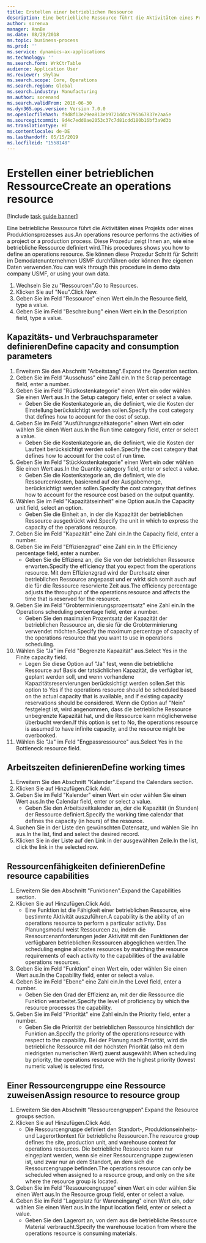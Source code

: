```yaml
---
title: Erstellen einer betrieblichen Ressource
description: Eine betriebliche Ressource führt die Aktivitäten eines Projekts oder eines Produktionsprozesses aus.
author: sorenva
manager: AnnBe
ms.date: 08/29/2018
ms.topic: business-process
ms.prod: ''
ms.service: dynamics-ax-applications
ms.technology: ''
ms.search.form: WrkCtrTable
audience: Application User
ms.reviewer: shylaw
ms.search.scope: Core, Operations
ms.search.region: Global
ms.search.industry: Manufacturing
ms.author: sorenand
ms.search.validFrom: 2016-06-30
ms.dyn365.ops.version: Version 7.0.0
ms.openlocfilehash: f9d8f13e29ea813eb9721ddca795b67837e2aa5e
ms.sourcegitcommit: 9d4c7edd0ae2053c37c7d81cdd180b16bf3a9d3b
ms.translationtype: HT
ms.contentlocale: de-DE
ms.lasthandoff: 05/15/2019
ms.locfileid: "1558148"
---
```

# <a name="create-an-operations-resource"></a><span data-ttu-id="c146b-103">Erstellen einer betrieblichen Ressource</span><span class="sxs-lookup"><span data-stu-id="c146b-103">Create an operations resource</span></span>

[!include [task guide banner](../../includes/task-guide-banner.md)]

<span data-ttu-id="c146b-104">Eine betriebliche Ressource führt die Aktivitäten eines Projekts oder eines Produktionsprozesses aus.</span><span class="sxs-lookup"><span data-stu-id="c146b-104">An operations resource performs the activities of a project or a production process.</span></span> <span data-ttu-id="c146b-105">Diese Prozedur zeigt Ihnen an, wie eine betriebliche Ressource definiert wird.</span><span class="sxs-lookup"><span data-stu-id="c146b-105">This procedures shows you how to define an operations resource.</span></span> <span data-ttu-id="c146b-106">Sie können diese Prozedur Schritt für Schritt im Demodatenunternehmen USMF durchführen oder können Ihre eigenen Daten verwenden.</span><span class="sxs-lookup"><span data-stu-id="c146b-106">You can walk through this procedure in demo data company USMF, or using your own data.</span></span>

1. <span data-ttu-id="c146b-107">Wechseln Sie zu "Ressourcen".</span><span class="sxs-lookup"><span data-stu-id="c146b-107">Go to Resources.</span></span>
2. <span data-ttu-id="c146b-108">Klicken Sie auf "Neu".</span><span class="sxs-lookup"><span data-stu-id="c146b-108">Click New.</span></span>
3. <span data-ttu-id="c146b-109">Geben Sie im Feld "Ressource" einen Wert ein.</span><span class="sxs-lookup"><span data-stu-id="c146b-109">In the Resource field, type a value.</span></span>
4. <span data-ttu-id="c146b-110">Geben Sie im Feld "Beschreibung" einen Wert ein.</span><span class="sxs-lookup"><span data-stu-id="c146b-110">In the Description field, type a value.</span></span>

## <a name="define-capacity-and-consumption-parameters"></a><span data-ttu-id="c146b-111">Kapazitäts- und Verbrauchsparameter definieren</span><span class="sxs-lookup"><span data-stu-id="c146b-111">Define capacity and consumption parameters</span></span>
1. <span data-ttu-id="c146b-112">Erweitern Sie den Abschnitt "Arbeitstang".</span><span class="sxs-lookup"><span data-stu-id="c146b-112">Expand the Operation section.</span></span>
2. <span data-ttu-id="c146b-113">Geben Sie im Feld "Ausschuss" eine Zahl ein.</span><span class="sxs-lookup"><span data-stu-id="c146b-113">In the Scrap percentage field, enter a number.</span></span>
3. <span data-ttu-id="c146b-114">Geben Sie im Feld "Rüstkostenkategorie" einen Wert ein oder wählen Sie einen Wert aus.</span><span class="sxs-lookup"><span data-stu-id="c146b-114">In the Setup category field, enter or select a value.</span></span>
    * <span data-ttu-id="c146b-115">Geben Sie die Kostenkategorie an, die definiert, wie die Kosten der Einstellung berücksichtigt werden sollen.</span><span class="sxs-lookup"><span data-stu-id="c146b-115">Specify the cost category that defines how to account for the cost of setup.</span></span>  
4. <span data-ttu-id="c146b-116">Geben Sie im Feld "Ausführungszeitkategorie" einen Wert ein oder wählen Sie einen Wert aus.</span><span class="sxs-lookup"><span data-stu-id="c146b-116">In the Run time category field, enter or select a value.</span></span>
    * <span data-ttu-id="c146b-117">Geben Sie die Kostenkategorie an, die definiert, wie die Kosten der Laufzeit berücksichtigt werden sollen.</span><span class="sxs-lookup"><span data-stu-id="c146b-117">Specify the cost category that defines how to account for the cost of run time.</span></span>  
5. <span data-ttu-id="c146b-118">Geben Sie im Feld "Stückkostenkategorie" einen Wert ein oder wählen Sie einen Wert aus.</span><span class="sxs-lookup"><span data-stu-id="c146b-118">In the Quantity category field, enter or select a value.</span></span>
    * <span data-ttu-id="c146b-119">Geben Sie die Kostenkategorie an, die definiert, wie die Ressourcenkosten, basierend auf der Ausgabemenge, berücksichtigt werden sollen.</span><span class="sxs-lookup"><span data-stu-id="c146b-119">Specify the cost category that defines how to account for the resource cost based on the output quantity.</span></span>  
6. <span data-ttu-id="c146b-120">Wählen Sie im Feld "Kapazitätseinheit" eine Option aus.</span><span class="sxs-lookup"><span data-stu-id="c146b-120">In the Capacity unit field, select an option.</span></span>
    * <span data-ttu-id="c146b-121">Geben Sie die Einheit an, in der die Kapazität der betrieblichen Ressource ausgedrückt wird.</span><span class="sxs-lookup"><span data-stu-id="c146b-121">Specify the unit in which to express the capacity of the operations resource.</span></span>  
7. <span data-ttu-id="c146b-122">Geben Sie im Feld "Kapazität" eine Zahl ein.</span><span class="sxs-lookup"><span data-stu-id="c146b-122">In the Capacity field, enter a number.</span></span>
8. <span data-ttu-id="c146b-123">Geben Sie im Feld "Effizienzgrad" eine Zahl ein.</span><span class="sxs-lookup"><span data-stu-id="c146b-123">In the Efficiency percentage field, enter a number.</span></span>
    * <span data-ttu-id="c146b-124">Geben Sie die Effizienz an, die Sie von der betrieblichen Ressource erwarten.</span><span class="sxs-lookup"><span data-stu-id="c146b-124">Specify the efficiency that you expect from the operations resource.</span></span> <span data-ttu-id="c146b-125">Mit dem Effizienzgrad wird der Durchsatz einer betrieblichen Ressource angepasst und er wirkt sich somit auch auf die für die Ressource reservierte Zeit aus.</span><span class="sxs-lookup"><span data-stu-id="c146b-125">The efficiency percentage adjusts the throughput of the operations resource and affects the time that is reserved for the resource.</span></span>  
9. <span data-ttu-id="c146b-126">Geben Sie im Feld "Grobterminierungsprozentsatz" eine Zahl ein.</span><span class="sxs-lookup"><span data-stu-id="c146b-126">In the Operations scheduling percentage field, enter a number.</span></span>
    * <span data-ttu-id="c146b-127">Geben Sie den maximalen Prozentsatz der Kapazität der betrieblichen Ressource an, die sie für die Grobterminierung verwendet möchten.</span><span class="sxs-lookup"><span data-stu-id="c146b-127">Specify the maximum percentage of capacity of the operations resource that you want to use in operations scheduling.</span></span>  
10. <span data-ttu-id="c146b-128">Wählen Sie "Ja" im Feld "Begrenzte Kapazität" aus.</span><span class="sxs-lookup"><span data-stu-id="c146b-128">Select Yes in the Finite capacity field.</span></span>
    * <span data-ttu-id="c146b-129">Legen Sie diese Option auf "Ja" fest, wenn die betriebliche Ressource auf Basis der tatsächlichen Kapazität, die verfügbar ist, geplant werden soll, und wenn vorhandene Kapazitätsreservierungen berücksichtigt werden sollen.</span><span class="sxs-lookup"><span data-stu-id="c146b-129">Set this option to Yes if the operations resource should be scheduled based on the actual capacity that is available, and if existing capacity reservations should be considered.</span></span> <span data-ttu-id="c146b-130">Wenn die Option auf "Nein" festgelegt ist, wird angenommen, dass die betriebliche Ressource unbegrenzte Kapazität hat, und die Ressource kann möglicherweise überbucht werden.</span><span class="sxs-lookup"><span data-stu-id="c146b-130">If this option is set to No, the operations resource is assumed to have infinite capacity, and the resource might be overbooked.</span></span>  
11. <span data-ttu-id="c146b-131">Wählen Sie "Ja" im Feld "Engpassressource" aus.</span><span class="sxs-lookup"><span data-stu-id="c146b-131">Select Yes in the Bottleneck resource field.</span></span>

## <a name="define-working-times"></a><span data-ttu-id="c146b-132">Arbeitszeiten definieren</span><span class="sxs-lookup"><span data-stu-id="c146b-132">Define working times</span></span>
1. <span data-ttu-id="c146b-133">Erweitern Sie den Abschnitt "Kalender".</span><span class="sxs-lookup"><span data-stu-id="c146b-133">Expand the Calendars section.</span></span>
2. <span data-ttu-id="c146b-134">Klicken Sie auf Hinzufügen.</span><span class="sxs-lookup"><span data-stu-id="c146b-134">Click Add.</span></span>
3. <span data-ttu-id="c146b-135">Geben Sie im Feld "Kalender" einen Wert ein oder wählen Sie einen Wert aus.</span><span class="sxs-lookup"><span data-stu-id="c146b-135">In the Calendar field, enter or select a value.</span></span>
    * <span data-ttu-id="c146b-136">Geben Sie den Arbeitszeitkalender an, der die Kapazität (in Stunden) der Ressource definiert.</span><span class="sxs-lookup"><span data-stu-id="c146b-136">Specify the working time calendar that defines the capacity (in hours) of the resource.</span></span>  
4. <span data-ttu-id="c146b-137">Suchen Sie in der Liste den gewünschten Datensatz, und wählen Sie ihn aus.</span><span class="sxs-lookup"><span data-stu-id="c146b-137">In the list, find and select the desired record.</span></span>
5. <span data-ttu-id="c146b-138">Klicken Sie in der Liste auf den Link in der ausgewählten Zeile.</span><span class="sxs-lookup"><span data-stu-id="c146b-138">In the list, click the link in the selected row.</span></span>

## <a name="define-resource-capabilities"></a><span data-ttu-id="c146b-139">Ressourcenfähigkeiten definieren</span><span class="sxs-lookup"><span data-stu-id="c146b-139">Define resource capabilities</span></span>
1. <span data-ttu-id="c146b-140">Erweitern Sie den Abschnitt "Funktionen".</span><span class="sxs-lookup"><span data-stu-id="c146b-140">Expand the Capabilities section.</span></span>
2. <span data-ttu-id="c146b-141">Klicken Sie auf Hinzufügen.</span><span class="sxs-lookup"><span data-stu-id="c146b-141">Click Add.</span></span>
    * <span data-ttu-id="c146b-142">Eine Funktion ist die Fähigkeit einer betrieblichen Ressource, eine bestimmte Aktivität auszuführen.</span><span class="sxs-lookup"><span data-stu-id="c146b-142">A capability is the ability of an operations resource to perform a particular activity.</span></span> <span data-ttu-id="c146b-143">Das Planungsmodul weist Ressourcen zu, indem die Ressourcenanforderungen jeder Aktivität mit den Funktionen der verfügbaren betrieblichen Ressourcen abgeglichen werden.</span><span class="sxs-lookup"><span data-stu-id="c146b-143">The scheduling engine allocates resources by matching the resource requirements of each activity to the capabilities of the available operations resources.</span></span>  
3. <span data-ttu-id="c146b-144">Geben Sie im Feld "Funktion" einen Wert ein, oder wählen Sie einen Wert aus.</span><span class="sxs-lookup"><span data-stu-id="c146b-144">In the Capability field, enter or select a value.</span></span>
4. <span data-ttu-id="c146b-145">Geben Sie im Feld "Ebene" eine Zahl ein.</span><span class="sxs-lookup"><span data-stu-id="c146b-145">In the Level field, enter a number.</span></span>
    * <span data-ttu-id="c146b-146">Geben Sie den Grad der Effizienz an, mit der die Ressource die Funktion verarbeitet.</span><span class="sxs-lookup"><span data-stu-id="c146b-146">Specify the level of proficiency by which the resource processes the capability.</span></span>  
5. <span data-ttu-id="c146b-147">Geben Sie im Feld "Priorität" eine Zahl ein.</span><span class="sxs-lookup"><span data-stu-id="c146b-147">In the Priority field, enter a number.</span></span>
    * <span data-ttu-id="c146b-148">Geben Sie die Priorität der betrieblichen Ressource hinsichtlich der Funktion an.</span><span class="sxs-lookup"><span data-stu-id="c146b-148">Specify the priority of the operations resource with respect to the capability.</span></span> <span data-ttu-id="c146b-149">Bei der Planung nach Priorität, wird die betriebliche Ressource mit der höchsten Priorität (also mit dem niedrigsten numerischen Wert) zuerst ausgewählt.</span><span class="sxs-lookup"><span data-stu-id="c146b-149">When scheduling by priority, the operations resource with the highest priority (lowest numeric value) is selected first.</span></span>  

## <a name="assign-resource-to-resource-group"></a><span data-ttu-id="c146b-150">Einer Ressourcengruppe eine Ressource zuweisen</span><span class="sxs-lookup"><span data-stu-id="c146b-150">Assign resource to resource group</span></span>
1. <span data-ttu-id="c146b-151">Erweitern Sie den Abschnitt "Ressourcengruppen".</span><span class="sxs-lookup"><span data-stu-id="c146b-151">Expand the Resource groups section.</span></span>
2. <span data-ttu-id="c146b-152">Klicken Sie auf Hinzufügen.</span><span class="sxs-lookup"><span data-stu-id="c146b-152">Click Add.</span></span>
    * <span data-ttu-id="c146b-153">Die Ressourcengruppe definiert den Standort-, Produktionseinheits- und Lagerortkontext für betriebliche Ressourcen.</span><span class="sxs-lookup"><span data-stu-id="c146b-153">The resource group defines the site, production unit, and warehouse context for operations resources.</span></span> <span data-ttu-id="c146b-154">Die betriebliche Ressource kann nur eingeplant werden, wenn sie einer Ressourcengruppe zugewiesen ist, und zwar nur an dem Standort, an dem sich die Ressourcengruppe befinden.</span><span class="sxs-lookup"><span data-stu-id="c146b-154">The operations resource can only be scheduled when assigned to a resource group, and only on the site where the resource group is located.</span></span>  
3. <span data-ttu-id="c146b-155">Geben Sie im Feld "Ressourcengruppe" einen Wert ein oder wählen Sie einen Wert aus.</span><span class="sxs-lookup"><span data-stu-id="c146b-155">In the Resource group field, enter or select a value.</span></span>
4. <span data-ttu-id="c146b-156">Geben Sie im Feld "Lagerplatz für Wareneingang" einen Wert ein, oder wählen Sie einen Wert aus.</span><span class="sxs-lookup"><span data-stu-id="c146b-156">In the Input location field, enter or select a value.</span></span>
    * <span data-ttu-id="c146b-157">Geben Sie den Lagerort an, von dem aus die betriebliche Ressource Material verbraucht.</span><span class="sxs-lookup"><span data-stu-id="c146b-157">Specify the warehouse location from where the operations resource is consuming materials.</span></span>  

